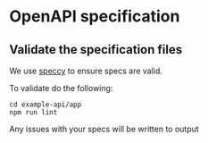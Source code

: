 # OpenAPI specification

## Validate the specification files
We use [speccy](https://github.com/wework/speccy) to ensure specs are valid.

To validate do the following:
```
cd example-api/app
npm run lint
```
Any issues with your specs will be written to output
